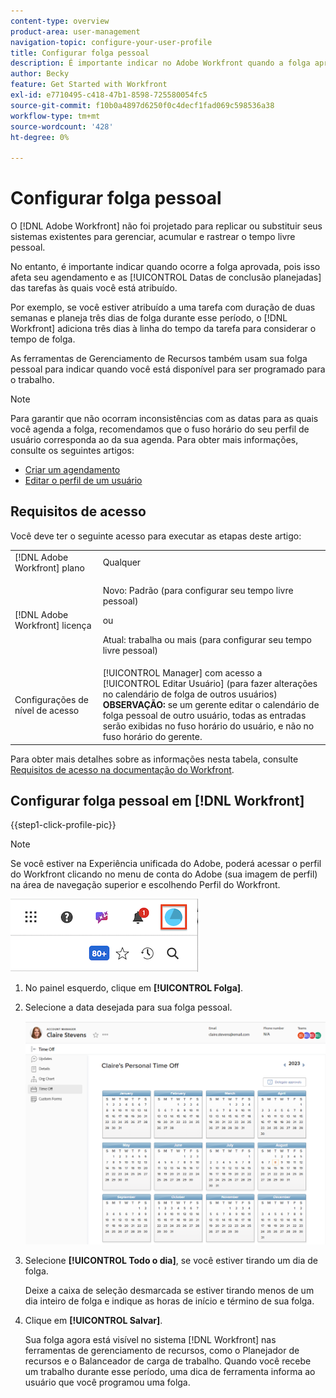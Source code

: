 ```yaml
---
content-type: overview
product-area: user-management
navigation-topic: configure-your-user-profile
title: Configurar folga pessoal
description: É importante indicar no Adobe Workfront quando a folga aprovada acontece, pois isso afeta sua programação e afeta as Datas de conclusão planejadas das tarefas às quais você está atribuído.
author: Becky
feature: Get Started with Workfront
exl-id: e7710495-c418-47b1-8598-725580054fc5
source-git-commit: f10b0a4897d6250f0c4decf1fad069c598536a38
workflow-type: tm+mt
source-wordcount: '428'
ht-degree: 0%

---
```


# Configurar folga pessoal

<!-- Audited: 12/2023 -->

<!--<span class="preview">The highlighted information on this page refers to functionality not yet generally available. It is available only in the Preview Sandbox environment, and is being released in a phased rollout to Production.</span>-->

O [!DNL Adobe Workfront] não foi projetado para replicar ou substituir seus sistemas existentes para gerenciar, acumular e rastrear o tempo livre pessoal.

No entanto, é importante indicar quando ocorre a folga aprovada, pois isso afeta seu agendamento e as [!UICONTROL Datas de conclusão planejadas] das tarefas às quais você está atribuído.

Por exemplo, se você estiver atribuído a uma tarefa com duração de duas semanas e planeja três dias de folga durante esse período, o [!DNL Workfront] adiciona três dias à linha do tempo da tarefa para considerar o tempo de folga.

As ferramentas de Gerenciamento de Recursos também usam sua folga pessoal para indicar quando você está disponível para ser programado para o trabalho.

>[!NOTE]
>
>Para garantir que não ocorram inconsistências com as datas para as quais você agenda a folga, recomendamos que o fuso horário do seu perfil de usuário corresponda ao da sua agenda. Para obter mais informações, consulte os seguintes artigos:
>
>* [Criar um agendamento](../../../administration-and-setup/set-up-workfront/configure-timesheets-schedules/create-schedules.md)
>* [Editar o perfil de um usuário](../../../administration-and-setup/add-users/create-and-manage-users/edit-a-users-profile.md)
>

## Requisitos de acesso

Você deve ter o seguinte acesso para executar as etapas deste artigo:

<table style="table-layout:auto"> 
 <col> 
 </col> 
 <col> 
 </col> 
 <tbody> 
  <tr> 
   <td role="rowheader">[!DNL Adobe Workfront] plano</td> 
   <td>Qualquer</td> 
  </tr> 
  <tr> 
   <td role="rowheader">[!DNL Adobe Workfront] licença</td> 
   <td> <p>Novo: Padrão (para configurar seu tempo livre pessoal)</p>
        <p>ou</p>
        <p>Atual: trabalha ou mais (para configurar seu tempo livre pessoal)</p> </td>
  </tr> 
  <tr> 
   <td role="rowheader">Configurações de nível de acesso</td> 
   <td>[!UICONTROL Manager] com acesso a [!UICONTROL Editar Usuário] (para fazer alterações no calendário de folga de outros usuários)<br>
   <strong>OBSERVAÇÃO:</strong> se um gerente editar o calendário de folga pessoal de outro usuário, todas as entradas serão exibidas no fuso horário do usuário, e não no fuso horário do gerente.</td> 
  </tr> 
 </tbody> 
</table>

Para obter mais detalhes sobre as informações nesta tabela, consulte [Requisitos de acesso na documentação do Workfront](/help/quicksilver/administration-and-setup/add-users/access-levels-and-object-permissions/access-level-requirements-in-documentation.md).

## Configurar folga pessoal em [!DNL Workfront]

{{step1-click-profile-pic}}

>[!NOTE]
>
>Se você estiver na Experiência unificada do Adobe, poderá acessar o perfil do Workfront clicando no menu de conta do Adobe (sua imagem de perfil) na área de navegação superior e escolhendo Perfil do Workfront.
>
>![perfil do workfront](assets/aue-profile.png)

1. No painel esquerdo, clique em **[!UICONTROL Folga]**.
1. Selecione a data desejada para sua folga pessoal.

   <!--<span class="preview">Sample image in the Preview environment:</span>
   ![Personal time off calendar](assets/personal-time-off-calendar-0925.png)-->

   <!--Sample image in the Production environment:-->
   ![Calendário de folga pessoal](assets/personal-time-off-calendar.png)

1. Selecione **[!UICONTROL Todo o dia]**, se você estiver tirando um dia de folga.

   Deixe a caixa de seleção desmarcada se estiver tirando menos de um dia inteiro de folga e indique as horas de início e término de sua folga.

1. Clique em **[!UICONTROL Salvar]**.

   Sua folga agora está visível no sistema [!DNL Workfront] nas ferramentas de gerenciamento de recursos, como o Planejador de recursos e o Balanceador de carga de trabalho. Quando você recebe um trabalho durante esse período, uma dica de ferramenta informa ao usuário que você programou uma folga.
